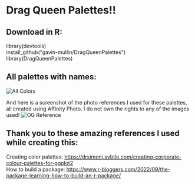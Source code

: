 # Drag Queen Palettes!!

## Download in R:
library(devtools)   
install_github("gavin-mullin/DragQueenPalettes")     
library(DragQueenPalettes)

## All palettes with names:
![All Colors](https://user-images.githubusercontent.com/127583678/224606552-09555a16-8eb7-4db3-a9f0-b2c31f448891.png)   

And here is a screenshot of the photo references I used for these palettes, all created using Affinity Photo. I do not own the rights to any of the images used!
![OG Reference](https://user-images.githubusercontent.com/127583678/224606626-d13e50df-bffb-4c60-8cea-a07b2a01380b.png)

## Thank you to these amazing references I used while creating this:
Creating color palettes: https://drsimonj.svbtle.com/creating-corporate-colour-palettes-for-ggplot2    
How to build a package: https://www.r-bloggers.com/2022/09/the-package-learning-how-to-build-an-r-package/   
